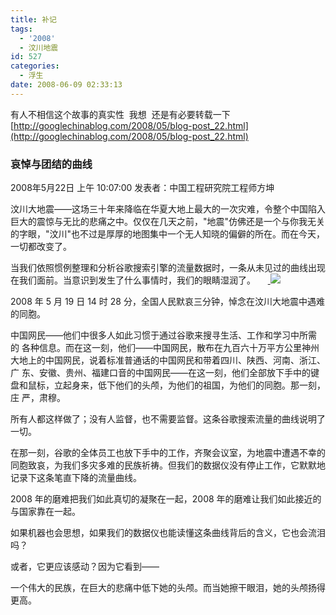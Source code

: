 ```yaml
---
title: 补记
tags:
  - '2008'
  - 汶川地震
id: 527
categories:
  - 浮生
date: 2008-06-09 02:33:13
---
```


有人不相信这个故事的真实性&nbsp; 我想&nbsp; 还是有必要转载一下
 [http://googlechinablog.com/2008/05/blog-post_22.html](http://googlechinablog.com/2008/05/blog-post_22.html)

### <a name="1631099275219660415" title="1631099275219660415"></a>哀悼与团结的曲线

<span>2008年5月22日 上午 10:07:00</span>
<span class="byline-author">发表者：中国工程研究院工程师方坤 </span>

汶川大地震&mdash;&mdash;这场三十年来降临在华夏大地上最大的一次灾难，令整个中国陷入巨大的震惊与无比的悲痛之中。仅仅在几天之前，&quot;地震&quot;仿佛还是一个与你我无关的字眼，&quot;汶川&quot;也不过是厚厚的地图集中一个无人知晓的偏僻的所在。而在今天，一切都改变了。

当我们依照惯例整理和分析谷歌搜索引擎的流量数据时，一条从未见过的曲线出现在我们面前。当意识到发生了什么事情时，我们的眼睛湿润了。
&nbsp;&nbsp;&nbsp;&nbsp;[
![](http://bp0.blogger.com/_hk4GrggD0hw/SDTV-uX8EdI/AAAAAAAAA8o/Yh4TvjgbRgg/s200/0search.jpg)](http://bp0.blogger.com/_hk4GrggD0hw/SDTV-uX8EdI/AAAAAAAAA8o/Yh4TvjgbRgg/s1600-h/0search.jpg)

2008 年 5 月 19 日 14 时 28 分，全国人民默哀三分钟，悼念在汶川大地震中遇难的同胞。

中国网民&mdash;&mdash;他们中很多人如此习惯于通过谷歌来搜寻生活、工作和学习中所需
的
各种信息。而在这一刻，他们&mdash;&mdash;中国网民，散布在九百六十万平方公里神州大地上的中国网民，说着标准普通话的中国网民和带着四川、陕西、河南、浙江、广
东、安徽、贵州、福建口音的中国网民&mdash;&mdash;在这一刻，他们全部放下手中的键盘和鼠标，立起身来，低下他们的头颅，为他们的祖国，为他们的同胞。那一刻，庄
严，肃穆。

所有人都这样做了；没有人监督，也不需要监督。这条谷歌搜索流量的曲线说明了一切。

在那一刻，谷歌的全体员工也放下手中的工作，齐聚会议室，为地震中遭遇不幸的同胞致哀，为我们多灾多难的民族祈祷。但我们的数据仪没有停止工作，它默默地记录下这条笔直下降的流量曲线。

2008 年的磨难把我们如此真切的凝聚在一起，2008 年的磨难让我们如此接近的与国家靠在一起。

如果机器也会思想，如果我们的数据仪也能读懂这条曲线背后的含义，它也会流泪吗？

或者，它更应该感动？因为它看到&mdash;&mdash;

一个伟大的民族，在巨大的悲痛中低下她的头颅。而当她擦干眼泪，她的头颅扬得更高。